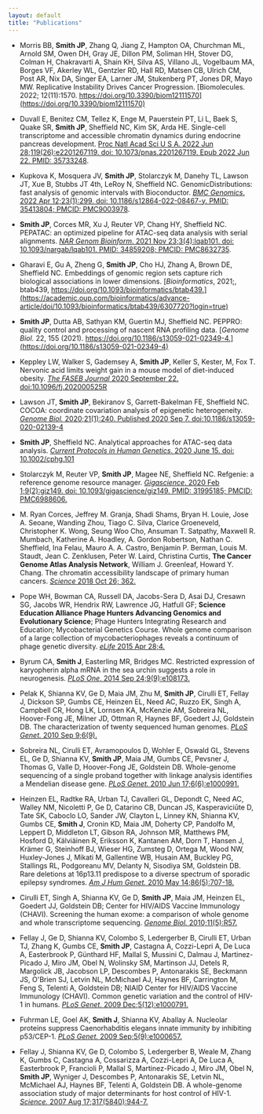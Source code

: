 ```yaml
---
layout: default
title: "Publications"
---
```


- Morris BB, **Smith JP**, Zhang Q, Jiang Z, Hampton OA, Churchman ML, Arnold SM, Owen DH, Gray JE, Dillon PM, Soliman HH, Stover DG, Colman H, Chakravarti A, Shain KH, Silva AS, Villano JL, Vogelbaum MA, Borges VF, Akerley WL, Gentzler RD, Hall RD, Matsen CB, Ulrich CM, Post AR, Nix DA, Singer EA, Larner JM, Stukenberg PT, Jones DR, Mayo MW. Replicative Instability Drives Cancer Progression. [Biomolecules. 2022; 12(11):1570. https://doi.org/10.3390/biom12111570](https://doi.org/10.3390/biom12111570)

- Duvall E, Benitez CM, Tellez K, Enge M, Pauerstein PT, Li L, Baek S, Quake SR, **Smith JP**, Sheffield NC, Kim SK, Arda HE. Single-cell transcriptome and accessible chromatin dynamics during endocrine pancreas development. [Proc Natl Acad Sci U S A. 2022 Jun 28;119(26):e2201267119. doi: 10.1073/pnas.2201267119. Epub 2022 Jun 22. PMID: 35733248](https://pubmed.ncbi.nlm.nih.gov/35733248/).

- Kupkova K, Mosquera JV, **Smith JP**, Stolarczyk M, Danehy TL, Lawson JT, Xue B, Stubbs JT 4th, LeRoy N, Sheffield NC. GenomicDistributions: fast analysis of genomic intervals with Bioconductor. [*BMC Genomics*. 2022 Apr 12;23(1):299. doi: 10.1186/s12864-022-08467-y. PMID: 35413804; PMCID: PMC9003978](https://pubmed.ncbi.nlm.nih.gov/35413804/).

- **Smith JP**, Corces MR, Xu J, Reuter VP, Chang HY, Sheffield NC. PEPATAC: an optimized pipeline for ATAC-seq data analysis with serial alignments. [*NAR Genom Bioinform*. 2021 Nov 23;3(4):lqab101. doi: 10.1093/nargab/lqab101. PMID: 34859208; PMCID: PMC8632735](https://pubmed.ncbi.nlm.nih.gov/34859208/).

- Gharavi E, Gu A, Zheng G, **Smith JP**, Cho HJ, Zhang A, Brown DE, Sheffield NC. Embeddings of genomic region sets capture rich biological associations in lower dimensions.  [*Bioinformatics*, 2021;, btab439, https://doi.org/10.1093/bioinformatics/btab439.](https://academic.oup.com/bioinformatics/advance-article/doi/10.1093/bioinformatics/btab439/6307720?login=true)

- **Smith JP**, Dutta AB, Sathyan KM, Guertin MJ, Sheffield NC. PEPPRO: quality control and processing of nascent RNA profiling data. [*Genome Biol.* 22, 155 (2021). https://doi.org/10.1186/s13059-021-02349-4.](https://doi.org/10.1186/s13059-021-02349-4)

- Keppley LW,  Walker S, Gademsey A, **Smith JP**,  Keller S, Kester, M, Fox T. Nervonic acid limits weight gain in a mouse model of diet-induced obesity. [*The FASEB Journal* 2020 September 22. doi:10.1096/fj.202000525R](https://faseb.onlinelibrary.wiley.com/doi/10.1096/fj.202000525R)

- Lawson JT, **Smith JP**, Bekiranov S, Garrett-Bakelman FE, Sheffield NC. COCOA: coordinate covariation analysis of epigenetic heterogeneity. [*Genome Biol.* 2020;21(1):240. Published 2020 Sep 7. doi:10.1186/s13059-020-02139-4](https://doi.org/10.1186/s13059-020-02139-4)

- **Smith JP**, Sheffield NC. Analytical approaches for ATAC-seq data analysis. [*Current Protocols in Human Genetics*. 2020 June 15. doi: 10.1002/cphg.101](https://currentprotocols.onlinelibrary.wiley.com/doi/abs/10.1002/cphg.101)

- Stolarczyk M, Reuter VP, **Smith JP**, Magee NE, Sheffield NC. Refgenie: a reference genome resource manager. [*Gigascience*. 2020 Feb 1;9(2):giz149. doi: 10.1093/gigascience/giz149. PMID: 31995185; PMCID: PMC6988606.](https://academic.oup.com/gigascience/article/9/2/giz149/5717403)

- M. Ryan Corces, Jeffrey M. Granja, Shadi Shams, Bryan H. Louie, Jose A. Seoane, Wanding Zhou, Tiago C. Silva, Clarice Groeneveld, Christopher K. Wong, Seung Woo Cho, Ansuman T. Satpathy, Maxwell R. Mumbach, Katherine A. Hoadley, A. Gordon Robertson, Nathan C. Sheffield, Ina Felau, Mauro A. A. Castro, Benjamin P. Berman, Louis M. Staudt, Jean C. Zenklusen, Peter W. Laird, Christina Curtis, **The Cancer Genome Atlas Analysis Network**, William J. Greenleaf, Howard Y. Chang. The chromatin accessibility landscape of primary human cancers. [*Science* 2018 Oct 26; 362.](http://science.sciencemag.org/content/362/6413/eaav1898)

- Pope WH, Bowman CA, Russell DA, Jacobs-Sera D, Asai DJ, Cresawn SG, Jacobs WR, Hendrix RW, 
Lawrence JG, Hatfull GF; **Science Education Alliance Phage Hunters Advancing Genomics and 
Evolutionary Science**; Phage Hunters Integrating Research and Education; Mycobacterial Genetics 
Course. Whole genome comparison of a large collection of mycobacteriophages reveals a 
continuum of phage genetic diversity. [*eLife* 2015 Apr 28;4.](https://elifesciences.org/articles/06416)

- Byrum CA, **Smith J**, Easterling MR, Bridges MC. Restricted expression of karyopherin alpha mRNA in 
the sea urchin suggests a role in neurogenesis. [*PLoS One*. 2014 Sep 24;9(9):e108173.](https://www.sciencedirect.com/science/article/pii/S1567133X14000751?via%3Dihub)

- Pelak K, Shianna KV, Ge D, Maia JM, Zhu M, **Smith JP**, Cirulli ET, Fellay J, Dickson SP, Gumbs CE, 
Heinzen EL, Need AC, Ruzzo EK, Singh A, Campbell CR, Hong LK, Lornsen KA, McKenzie AM, Sobreira 
NL, Hoover-Fong JE, Milner JD, Ottman R, Haynes BF, Goedert JJ, Goldstein DB. The characterization 
of twenty sequenced human genomes. [*PLoS Genet.* 2010 Sep 9;6(9).](https://journals.plos.org/plosgenetics/article?id=10.1371/journal.pgen.1001111)

- Sobreira NL, Cirulli ET, Avramopoulos D, Wohler E, Oswald GL, Stevens EL, Ge D, Shianna KV, **Smith JP**, Maia JM, Gumbs CE, Pevsner J, Thomas G, Valle D, Hoover-Fong JE, Goldstein DB. Whole-genome 
sequencing of a single proband together with linkage analysis identifies a Mendelian disease gene. 
[*PLoS Genet.* 2010 Jun 17;6(6):e1000991.](https://journals.plos.org/plosgenetics/article?id=10.1371/journal.pgen.1000991)

- Heinzen EL, Radtke RA, Urban TJ, Cavalleri GL, Depondt C, Need AC, Walley NM, Nicoletti P, Ge D, 
Catarino CB, Duncan JS, Kasperaviciūte D, Tate SK, Caboclo LO, Sander JW, Clayton L, Linney KN, 
Shianna KV, Gumbs CE, **Smith J**, Cronin KD, Maia JM, Doherty CP, Pandolfo M, Leppert D, Middleton 
LT, Gibson RA, Johnson MR, Matthews PM, Hosford D, Kälviäinen R, Eriksson K, Kantanen AM, Dorn 
T, Hansen J, Krämer G, Steinhoff BJ, Wieser HG, Zumsteg D, Ortega M, Wood NW, Huxley-Jones J, 
Mikati M, Gallentine WB, Husain AM, Buckley PG, Stallings RL, Podgoreanu MV, Delanty N, Sisodiya 
SM, Goldstein DB. Rare deletions at 16p13.11 predispose to a diverse spectrum of sporadic epilepsy 
syndromes. [*Am J Hum Genet.* 2010 May 14;86(5):707-18.](https://www.sciencedirect.com/science/article/pii/S0002929710001631?via%3Dihub)

- Cirulli ET, Singh A, Shianna KV, Ge D, **Smith JP**, Maia JM, Heinzen EL, Goedert JJ, Goldstein DB; 
Center for HIV/AIDS Vaccine Immunology (CHAVI). Screening the human exome: a comparison of 
whole genome and whole transcriptome sequencing. [*Genome Biol.* 2010;11(5):R57.](https://genomebiology.biomedcentral.com/articles/10.1186/gb-2010-11-5-r57)

- Fellay J, Ge D, Shianna KV, Colombo S, Ledergerber B, Cirulli ET, Urban TJ, Zhang K, Gumbs CE, **Smith JP**, Castagna A, Cozzi-Lepri A, De Luca A, Easterbrook P, Günthard HF, Mallal S, Mussini C, Dalmau J, Martinez-Picado J, Miro JM, Obel N, Wolinsky SM, Martinson JJ, Detels R, Margolick JB, Jacobson LP, 
Descombes P, Antonarakis SE, Beckmann JS, O'Brien SJ, Letvin NL, McMichael AJ, Haynes BF, 
Carrington M, Feng S, Telenti A, Goldstein DB; NIAID Center for HIV/AIDS Vaccine Immunology 
(CHAVI). Common genetic variation and the control of HIV-1 in humans. [*PLoS Genet.* 2009 
Dec;5(12):e1000791.](https://journals.plos.org/plosgenetics/article?id=10.1371/journal.pgen.1000791)

- Fuhrman LE, Goel AK, **Smith J**, Shianna KV, Aballay A. Nucleolar proteins suppress Caenorhabditis 
elegans innate immunity by inhibiting p53/CEP-1. [*PLoS Genet.* 2009 Sep;5(9):e1000657.](https://journals.plos.org/plosgenetics/article?id=10.1371/journal.pgen.1000657)

- Fellay J, Shianna KV, Ge D, Colombo S, Ledergerber B, Weale M, Zhang K, Gumbs C, Castagna A, 
Cossarizza A, Cozzi-Lepri A, De Luca A, Easterbrook P, Francioli P, Mallal S, Martinez-Picado J, Miro 
JM, Obel N, **Smith JP**, Wyniger J, Descombes P, Antonarakis SE, Letvin NL, McMichael AJ, Haynes BF, 
Telenti A, Goldstein DB. A whole-genome association study of major determinants for host control 
of HIV-1. [*Science.* 2007 Aug 17;317(5840):944-7.](http://science.sciencemag.org/content/317/5840/944.long)
